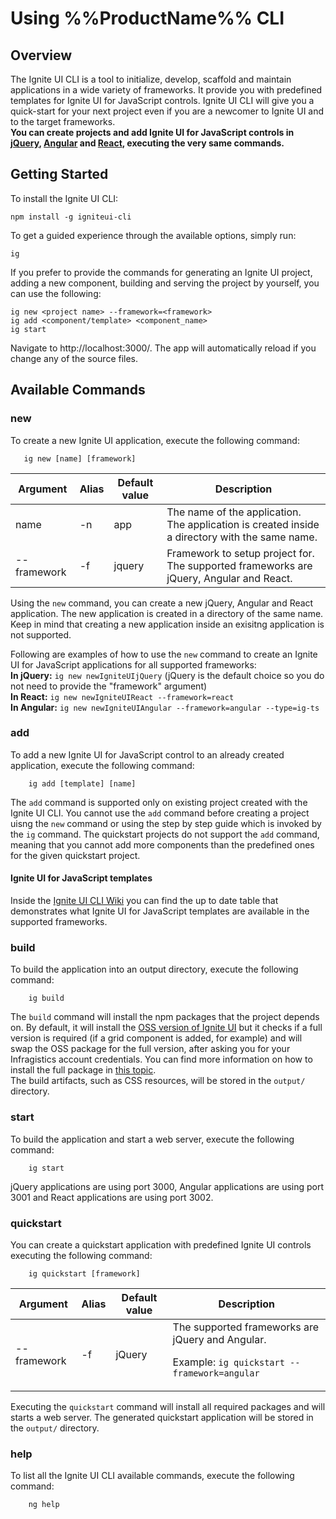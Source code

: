 <!--
|metadata|
{
    "fileName": "Using-Ignite-UI-CLI",
    "controlName": [],
    "tags": ["CLI"]
}
|metadata|
-->
# Using %%ProductName%% CLI

## Overview
The Ignite UI CLI is a tool to initialize, develop, scaffold  and maintain applications in a wide variety of frameworks. It provide you with predefined templates for Ignite UI for JavaScript controls. Ignite UI CLI will give you a quick-start for your next project even if you are a newcomer to Ignite UI and to the target frameworks.<br/>
**You can create projects and add Ignite UI for JavaScript controls in [jQuery](https://jquery.com), [Angular](https://angular.io) and [React](https://reactjs.org), executing the very same commands.**

## Getting Started
To install the Ignite UI CLI:
```
npm install -g igniteui-cli
```

To get a guided experience through the available options, simply run:
```
ig
```

If you prefer to provide the commands for generating an Ignite UI project, adding a new component, building and serving the project by yourself, you can use the following:
```
ig new <project name> --framework=<framework>
ig add <component/template> <component_name>
ig start
```
Navigate to http://localhost:3000/. The app will automatically reload if you change any of the source files.

## Available Commands

### new
To create a new Ignite UI application, execute the following command:

```
   ig new [name] [framework]
```

| Argument   | Alias | Default value | Description                                                                                   |
| ---------  | ----- |---------------| --------------------------------------------------------------------------------------------- |
| name       | -n    | app           | The name of the application. The application is created inside a directory with the same name.|
| --framework| -f    | jquery        | Framework to setup project for. The supported frameworks are jQuery, Angular and React.       |

Using the `new` command, you can create a new jQuery, Angular and React application.
The new application is created in a directory of the same name.
Keep in mind that creating a new application inside an exisitng application is not supported.

Following are examples of how to use the `new` command to create an Ignite UI for JavaScript applications for all supported frameworks:<br/>
**In jQuery:** `ig new newIgniteUIjQuery` (jQuery is the default choice so you do not need to provide the "framework" argument)<br/>
**In React:** `ig new newIgniteUIReact --framework=react`<br/>
**In Angular:** `ig new newIgniteUIAngular --framework=angular --type=ig-ts`

### add
To add a new Ignite UI for JavaScript control to an already created application, execute the following command:

```
    ig add [template] [name]
```

The `add` command is supported only on existing project created with the Ignite UI CLI. You cannot use the `add` command before creating a project uisng the `new` command or using the step by step guide which is invoked by the `ig` command. 
The quickstart projects do not support the `add` command, meaning that you cannot add more components than the predefined ones for the given quickstart project.

#### Ignite UI for JavaScript templates
Inside the [Ignite UI CLI Wiki](https://github.com/IgniteUI/igniteui-cli/wiki/Add#ignite-ui-for-javascript-templates) you can find the up to date table that demonstrates what Ignite UI for JavaScript templates are available in the supported frameworks.


### build
To build the application into an output directory, execute the following command:

```
    ig build
```

The `build` command will install the npm packages that the project depends on. By default, it will install the [OSS version of Ignite UI](https://github.com/IgniteUI/ignite-ui) but it checks if a full version is required (if a grid component is added, for example) and will swap the OSS package for the full version, after asking you for your Infragistics account credentials. You can find more information on how to install the full package in [this topic](https://www.igniteui.com/help/using-ignite-ui-npm-packages).<br/>
The build artifacts, such as CSS resources, will be stored in the `output/` directory.

### start
To build the application and start a web server, execute the following command:

```
    ig start
```
jQuery applications are using port 3000, Angular applications are using port 3001 and React applications are using port 3002.

### quickstart
You can create a quickstart application with predefined Ignite UI controls executing the following command:

```
    ig quickstart [framework]
```

| Argument   | Alias | Default value | Description                                    |
| ---------  | ----- |---------------| ---------------------------------------------- |
| --framework| -f    | jQuery        |The supported frameworks are jQuery and Angular.<br/><p>Example: <code>ig quickstart --framework=angular</code></p>|

Executing the `quickstart` command will install all required packages and will starts a web server.
The generated quickstart application will be stored in the `output/` directory.

### help
To list all the Ignite UI CLI available commands, execute the following command:

```
    ng help
```
